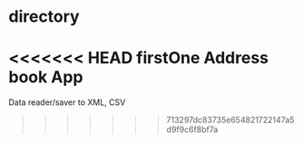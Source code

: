directory
=========

<<<<<<< HEAD
firstOne
Address book App
=======
Data reader/saver to XML, CSV
>>>>>>> 713297dc83735e654821722147a5d9f9c6f8bf7a

